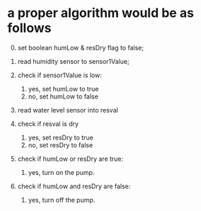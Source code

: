 # a proper algorithm would be as follows

0. set boolean humLow & resDry flag to false;

1. read humidity sensor to sensor1Value;
2. check if sensor1Value is low:
   1. yes, set humLow to true
   2. no, set humLow to false
3. read water level sensor into resval
4. check if  resval is dry
   1. yes, set resDry to true
   2. no, set resDry to false
5. check if humLow or resDry are true:
   1. yes, turn on the pump.
6. check if humLow and resDry are false:
   1. yes, turn off the pump.
